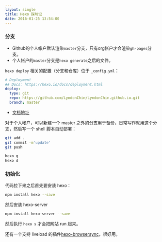 ```yaml
---
layout: single
title: Hexo 踩坑记
date: 2016-01-25 13:54:00
---
```


### 分支
* Github的个人帐户默认渲染`master`分支，只有org帐户才会渲染`gh-pages`分支。
* 个人帐户的`master`分支是`hexo generate`之后的文件。

`hexo deploy` 相关的配置（分支和仓库）位于 `_config.yml`：

```yml
# Deployment
## Docs: https://hexo.io/docs/deployment.html
deploy:
  type: git
  repo: https://github.com/LyndonChin/LyndonChin.github.io.git
  branch: master
```
* [文档地址](https://hexo.io/docs/deployment.html)

对于个人帐户，可以新建一个 master 之外的分支用于备份，日常写作就用这个分支，然后写一个 shell 脚本自动部署：

```bash
git add .                                                                                              
git commit -m'update'                                                                                  
git push                                                                                               
                                                                                                        
hexo g                                                                                                 
hexo d
```
### 初始化
代码拉下来之后首先要安装 hexo：

```bash
npm install hexo --save
```

然后安装 hexo-server

```bash
npm install hexo-server --save
```

然后执行 `hexo s` 才会把网站 run 起来。

还有一个支持 liveload 的插件[hexo-browsersync](https://github.com/hexojs/hexo-browsersync)，很好用。
